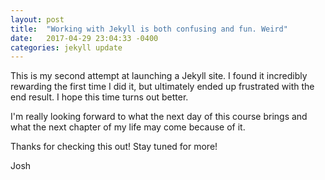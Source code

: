 ```yaml
---
layout: post
title:  "Working with Jekyll is both confusing and fun. Weird"
date:   2017-04-29 23:04:33 -0400
categories: jekyll update
---
```

This is my second attempt at launching a Jekyll site. I found it incredibly rewarding the first time I did it, but ultimately ended up frustrated with the end result. I hope this time turns out better. 

I'm really looking forward to what the next day of this course brings and what the next chapter of my life may come because of it. 

Thanks for checking this out! Stay tuned for more!

Josh
